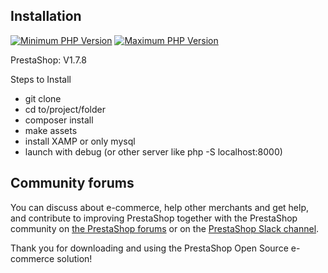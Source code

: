 Installation
------------

[![Minimum PHP Version](https://img.shields.io/badge/php-%3E%3D%207.1-8892BF.svg?style=flat-square)](https://php.net/)     [![Maximum PHP Version](https://img.shields.io/badge/php-%3C%3D%207.5-8892BF.svg?style=flat-square)](https://php.net/)

PrestaShop:  V1.7.8

Steps to Install 

- git clone
- cd to/project/folder
- composer install
- make assets
- install XAMP or only mysql
- launch with debug (or other server like php -S localhost:8000)


Community forums
----------------

You can discuss about e-commerce, help other merchants and get help, and contribute to improving PrestaShop together with the PrestaShop community on [the PrestaShop forums][forums] or on the [PrestaShop Slack channel][chat].

Thank you for downloading and using the PrestaShop Open Source e-commerce solution!

[available-features]: https://www.prestashop.com/en/online-store-builder
[download]: https://www.prestashop.com/en/download
[forums]: https://www.prestashop.com/forums/
[chat]: https://github.com/PrestaShop/open-source/blob/master/slack/readme.md
[user-doc]: https://docs.prestashop-project.org
[contributing-md]: CONTRIBUTING.md
[contributing-tutorial]: https://devdocs.prestashop.com/1.7/contribute/
[crowdin]: https://crowdin.net/project/prestashop-official
[getting-started]: https://docs.prestashop-project.org/1.7-documentation/getting-started
[user-guide]: https://docs.prestashop-project.org/1.7-documentation/user-guide
[updating-guide]: https://docs.prestashop-project.org/1-6-documentation/english-documentation/updating-prestashop
[merchant-guide]: https://docs.prestashop-project.org/1-6-documentation/english-documentation/merchants-guide
[faq-17]: https://devdocs.prestashop.com/1.7/faq/
[troubleshooting]: https://docs.prestashop-project.org/1-6-documentation/english-documentation/troubleshooting
[sysadmin-guide]: https://docs.prestashop-project.org/1-6-documentation/english-documentation/system-administrator-guide
[addons]: https://addons.prestashop.com/
[contributors-md]: CONTRIBUTORS.md
[example-nginx]: https://devdocs.prestashop.com/1.7/basics/installation/nginx/
[docker-compose]: https://docs.docker.com/compose/
[install-guide-dev]: https://devdocs.prestashop.com/1.7/basics/installation/
[system-requirements]: https://devdocs.prestashop.com/1.7/basics/installation/system-requirements/
[install-guide]: https://docs.prestashop-project.org/1.7-documentation/getting-started/installing-prestashop
[devdocs]: https://devdocs.prestashop.com/
[create-issue]: https://github.com/PrestaShop/PrestaShop/issues/new/choose
[reporting-issues]: https://devdocs.prestashop.com/1.7/contribute/contribute-reporting-issues/
[modules-devdocs]: https://devdocs.prestashop.com/1.7/modules/
[themes-devdocs]: https://devdocs.prestashop.com/1.7/themes/
